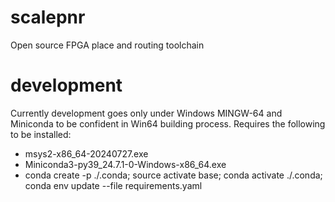 # scalepnr
Open source FPGA place and routing toolchain

# development
Currently development goes only under Windows MINGW-64 and Miniconda to be confident in Win64 building process.
Requires the following to be installed:
 - msys2-x86_64-20240727.exe
 - Miniconda3-py39_24.7.1-0-Windows-x86_64.exe
 - conda create -p ./.conda; source activate base; conda activate ./.conda; conda env update --file requirements.yaml
